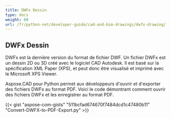 ```yaml
---
title: DWFx Dessin
type: docs
weight: 60
url: /fr/python-net/developer-guide/cad-and-bim-drawings/dwfx-drawing/
---
```


## **DWFx Dessin**
DWFx est la dernière version du format de fichier DWF. Un fichier DWFx est un dessin 2D ou 3D créé avec le logiciel CAD Autodesk. Il est basé sur la spécification XML Paper (XPS), et peut donc être visualisé et imprimé avec le Microsoft XPS Viewer.

Aspose.CAD pour Python permet aux développeurs d'ouvrir et d'exporter des fichiers DWFx au format PDF. Voici le code démontrant comment ouvrir des fichiers DWFx et les enregistrer au format PDF.

{{< gist "aspose-com-gists" "511bcfad674670f7484dcd1c47480b11" "Convert-DWFX-to-PDF-Export.py" >}}

